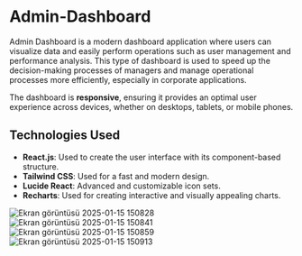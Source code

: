 # Admin-Dashboard
Admin Dashboard is a modern dashboard application where users can visualize data and easily perform operations such as user management and performance analysis. This type of dashboard is used to speed up the decision-making processes of managers and manage operational processes more efficiently, especially in corporate applications.  

The dashboard is **responsive**, ensuring it provides an optimal user experience across devices, whether on desktops, tablets, or mobile phones.


## Technologies Used
- **React.js**: Used to create the user interface with its component-based structure.  
- **Tailwind CSS**: Used for a fast and modern design.  
- **Lucide React**: Advanced and customizable icon sets.  
- **Recharts**: Used for creating interactive and visually appealing charts.  
  
![Ekran görüntüsü 2025-01-15 150828](https://github.com/user-attachments/assets/d6d6d2c2-0a16-4e29-a797-cf1cfd75b69d)
![Ekran görüntüsü 2025-01-15 150841](https://github.com/user-attachments/assets/cd92bec7-871a-413a-8e23-d17acab05460)
![Ekran görüntüsü 2025-01-15 150859](https://github.com/user-attachments/assets/f1554993-4538-4275-9346-a08272217a04)
![Ekran görüntüsü 2025-01-15 150913](https://github.com/user-attachments/assets/9127b3ba-7cca-4411-bc14-afd4471abd6a)
